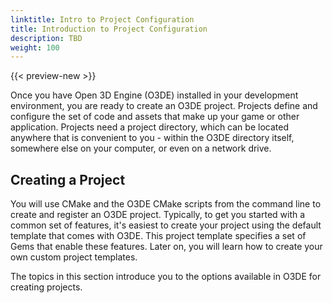 ```yaml
---
linktitle: Intro to Project Configuration
title: Introduction to Project Configuration
description: TBD
weight: 100
---
```


{{< preview-new >}}

Once you have Open 3D Engine (O3DE) installed in your development environment, you are ready to create an O3DE project. Projects define and configure the set of code and assets that make up your game or other application. Projects need a project directory, which can be located anywhere that is convenient to you - within the O3DE directory itself, somewhere else on your computer, or even on a network drive.

## Creating a Project

You will use CMake and the O3DE CMake scripts from the command line to create and register an O3DE project. Typically, to get you started with a common set of features, it's easiest to create your project using the default template that comes with O3DE. This project template specifies a set of Gems that enable these features. Later on, you will learn how to create your own custom project templates.

The topics in this section introduce you to the options available in O3DE for creating projects.
